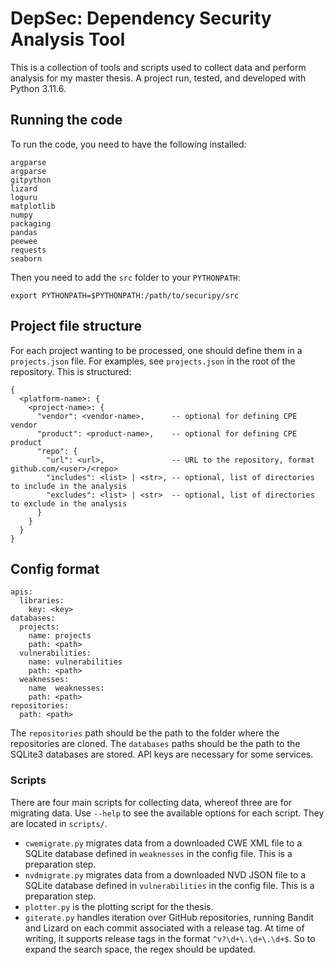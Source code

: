 # DepSec: Dependency Security Analysis Tool

This is a collection of tools and scripts used to collect data and perform analysis for my master thesis.
A project run, tested, and developed with Python 3.11.6.

## Running the code

To run the code, you need to have the following installed:
```
argparse
argparse
gitpython
lizard
loguru
matplotlib
numpy
packaging
pandas
peewee
requests
seaborn
```

Then you need to add the `src` folder to your `PYTHONPATH`:
```
export PYTHONPATH=$PYTHONPATH:/path/to/securipy/src
```

## Project file structure

For each project wanting to be processed, one should define them in a `projects.json` file.
For examples, see `projects.json` in the root of the repository.
This is structured:

```
{
  <platform-name>: {
    <project-name>: {
      "vendor": <vendor-name>,      -- optional for defining CPE vendor
      "product": <product-name>,    -- optional for defining CPE product
      "repo": {
        "url": <url>,               -- URL to the repository, format github.com/<user>/<repo>
        "includes": <list> | <str>, -- optional, list of directories to include in the analysis
        "excludes": <list> | <str>  -- optional, list of directories to exclude in the analysis
      }
    }
  }
}

```

## Config format

```
apis:
  libraries:
    key: <key>
databases:
  projects:
    name: projects
    path: <path>
  vulnerabilities:
    name: vulnerabilities
    path: <path>
  weaknesses:
    name  weaknesses:
    path: <path>
repositories:
  path: <path>
```

The `repositories` path should be the path to the folder where the repositories are cloned.
The `databases` paths should be the path to the SQLite3 databases are stored.
API keys are necessary for some services.

### Scripts

There are four main scripts for collecting data, whereof three are for migrating data.
Use `--help` to see the available options for each script.
They are located in `scripts/`.

- `cwemigrate.py` migrates data from a downloaded CWE XML file to a SQLite database defined in `weaknesses` in the config file.
  This is a preparation step.
- `nvdmigrate.py` migrates data from a downloaded NVD JSON file to a SQLite database defined in `vulnerabilities` in the config file.
  This is a preparation step.
- `plotter.py` is the plotting script for the thesis.
- `giterate.py` handles iteration over GitHub repositories, running Bandit and Lizard on each commit associated with a release tag.
  At time of writing, it supports release tags in the format `^v?\d+\.\d+\.\d+$`. So to expand the search space, the regex should be updated.